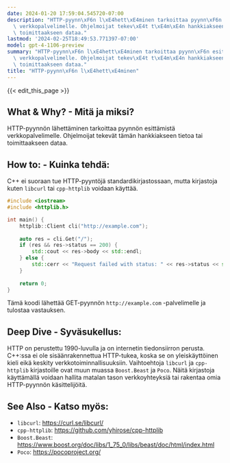 ```yaml
---
date: 2024-01-20 17:59:04.545720-07:00
description: "HTTP-pyynn\xF6n l\xE4hett\xE4minen tarkoittaa pyynn\xF6n esitt\xE4mist\xE4\
  \ verkkopalvelimelle. Ohjelmoijat tekev\xE4t t\xE4m\xE4n hankkiakseen tietoa tai\
  \ toimittaakseen dataa."
lastmod: '2024-02-25T18:49:53.771397-07:00'
model: gpt-4-1106-preview
summary: "HTTP-pyynn\xF6n l\xE4hett\xE4minen tarkoittaa pyynn\xF6n esitt\xE4mist\xE4\
  \ verkkopalvelimelle. Ohjelmoijat tekev\xE4t t\xE4m\xE4n hankkiakseen tietoa tai\
  \ toimittaakseen dataa."
title: "HTTP-pyynn\xF6n l\xE4hett\xE4minen"
---
```


{{< edit_this_page >}}

## What & Why? - Mitä ja miksi?
HTTP-pyynnön lähettäminen tarkoittaa pyynnön esittämistä verkkopalvelimelle. Ohjelmoijat tekevät tämän hankkiakseen tietoa tai toimittaakseen dataa.

## How to: - Kuinka tehdä:
C++ ei suoraan tue HTTP-pyyntöjä standardikirjastossaan, mutta kirjastoja kuten `libcurl` tai `cpp-httplib` voidaan käyttää.

```C++
#include <iostream>
#include <httplib.h>

int main() {
    httplib::Client cli("http://example.com");
    
    auto res = cli.Get("/");
    if (res && res->status == 200) {
        std::cout << res->body << std::endl;
    } else {
        std::cerr << "Request failed with status: " << res->status << std::endl;
    }
    
    return 0;
}
```

Tämä koodi lähettää GET-pyynnön `http://example.com` -palvelimelle ja tulostaa vastauksen.

## Deep Dive - Syväsukellus:
HTTP on perustettu 1990-luvulla ja on internetin tiedonsiirron perusta. C++:ssa ei ole sisäänrakennettua HTTP-tukea, koska se on yleiskäyttöinen kieli eikä keskity verkkotoiminnallisuuksiin. Vaihtoehtoja `libcurl` ja `cpp-httplib` kirjastoille ovat muun muassa `Boost.Beast` ja `Poco`. Näitä kirjastoja käyttämällä voidaan hallita matalan tason verkkoyhteyksiä tai rakentaa omia HTTP-pyynnön käsittelijöitä.

## See Also - Katso myös:
- `libcurl`: https://curl.se/libcurl/
- `cpp-httplib`: https://github.com/yhirose/cpp-httplib
- `Boost.Beast`: https://www.boost.org/doc/libs/1_75_0/libs/beast/doc/html/index.html
- `Poco`: https://pocoproject.org/

